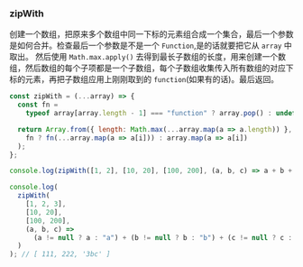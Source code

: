 ### zipWith

创建一个数组，把原来多个数组中同一下标的元素组合成一个集合，最后一个参数是如何合并。检查最后一个参数是不是一个 `Function`,是的话就要把它从 `array` 中取出。 然后使用 `Math.max.apply()` 去得到最长子数组的长度，用来创建一个数组，然后数组的每个子项都是一个子数组，每个子数组收集传入所有数组的对应下标的元素，再把子数组应用上刚刚取到的 `function`(如果有的话)。最后返回。

```js
const zipWith = (...array) => {
  const fn =
    typeof array[array.length - 1] === "function" ? array.pop() : undefined;

  return Array.from({ length: Math.max(...array.map(a => a.length)) }, (_, i) =>
    fn ? fn(...array.map(a => a[i])) : array.map(a => a[i])
  );
};
```

```js
console.log(zipWith([1, 2], [10, 20], [100, 200], (a, b, c) => a + b + c)); // [111,222]

console.log(
  zipWith(
    [1, 2, 3],
    [10, 20],
    [100, 200],
    (a, b, c) =>
      (a != null ? a : "a") + (b != null ? b : "b") + (c != null ? c : "c")
  )
); // [ 111, 222, '3bc' ]
```